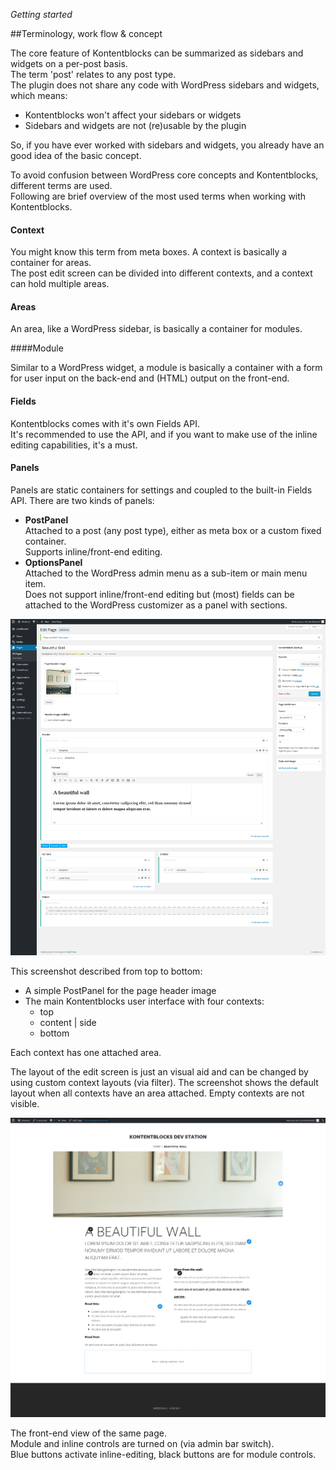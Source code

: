 *Getting started*

##Terminology, work flow & concept

The core feature of Kontentblocks can be summarized as sidebars and widgets on a per-post basis.  
The term 'post' relates to any post type.  
The plugin does not share any code with WordPress sidebars and widgets, which means:  

- Kontentblocks won't affect your sidebars or widgets  
- Sidebars and widgets are not (re)usable by the plugin

So, if you have ever worked with sidebars and widgets, you already have an good idea of the basic concept.

To avoid confusion between WordPress core concepts and Kontentblocks, different terms are used.  
Following are brief overview of the most used terms when working with Kontentblocks.

#### Context

You might know this term from meta boxes.
A context is basically a container for areas.  
The post edit screen can be divided into different contexts, and a context can hold multiple areas.

#### Areas 

An area, like a WordPress sidebar, is basically a container for modules.

####Module

Similar to a WordPress widget, a module is basically a container with a form for user input on the back-end and (HTML) output on the front-end.  


#### Fields

Kontentblocks comes with it's own Fields API.  
It's recommended to use the API, and if you want to make use of the inline editing capabilities, it's a must.

#### Panels

Panels are static containers for settings and coupled to the built-in Fields API. There are two kinds of panels:

- **PostPanel**  
  Attached to a post (any post type), either as meta box or a custom fixed container.  
  Supports inline/front-end editing.
- **OptionsPanel**  
  Attached to the WordPress admin menu as a sub-item or main menu item.  
  Does not support inline/front-end editing but (most) fields can be attached to the WordPress customizer as a panel with sections.


![](kb-ui.png)

This screenshot described from top to bottom:

- A simple PostPanel for the page header image
- The main Kontentblocks user interface with four contexts:
    - top
    - content | side
    - bottom

Each context has one attached area.

The layout of the edit screen is just an visual aid and can be changed by using custom context layouts (via filter).
The screenshot shows the default layout when all contexts have an area attached. Empty contexts are not visible.

![](kb-front.png)

The front-end view of the same page.  
Module and inline controls are turned on (via admin bar switch).  
Blue buttons activate inline-editing, black buttons are for module controls.